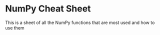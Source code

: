 # NumPy Cheat Sheet 
This is a sheet of all the NumPy functions that are most used and how to use them

